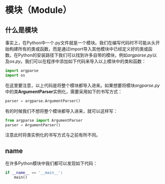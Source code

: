 # 模块（Module）

## 什么是模块

事实上，在Python中一个.py文件就是一个模块。我们在编写代码时不可能从头开始构建所有的类或函数，而是通过import导入其他模块中已经定义好的类或函数。在Python的安装路径下我们可以找到许多自带的模块，例如*argparse.py*以及*os.py*。我们可以在程序中添加如下代码来导入以上模块中的类和函数：

```python
import argparse
import os
```

在这里要注意，以上代码是将整个模块都导入进来。如果想要将模块*argparse.py*中的类**ArgumentParser**实例化，需要采用如下的书写方式：

```python
parser = argparse.ArgumentParser()
```

有的时候我们不想将整个模块都导入进来，就可以这样写：

```python
from argparse import ArgumentParser
parser = ArgumentParser()
```

注意此时将类实例化的书写方式与之前有所不同。

## __name__

在许多Python模块中我们都可以发现如下代码：

```python
if __name__ == '__main__':
    main()
```
